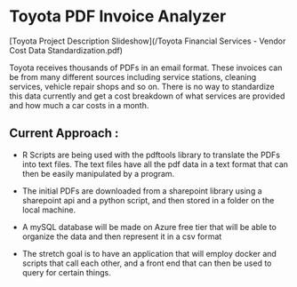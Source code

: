 # Toyota PDF Invoice Analyzer

[Toyota Project Description Slideshow](/Toyota Financial Services - Vendor Cost Data Standardization.pdf)

Toyota receives thousands of PDFs in an email format. These invoices can be from many different sources including service stations, cleaning services, vehicle repair shops and so on. There is no way to standardize this data currently and get a cost breakdown of what services are provided and how much a car costs in a month. 





## Current Approach : 

* R Scripts are being used with the pdftools library to translate the PDFs into text files.
The text files have all the pdf data in a text format that can then be easily manipulated by a program.

* The initial PDFs are downloaded from a sharepoint library using a sharepoint api and a python script,  and then stored in a folder on the local machine.

* A mySQL database will be made on Azure free tier that will be able to organize the data and then represent it in a csv format

* The stretch goal is to have an application that will employ docker and scripts that call each other, and a front end that can then be used to query for certain things. 
